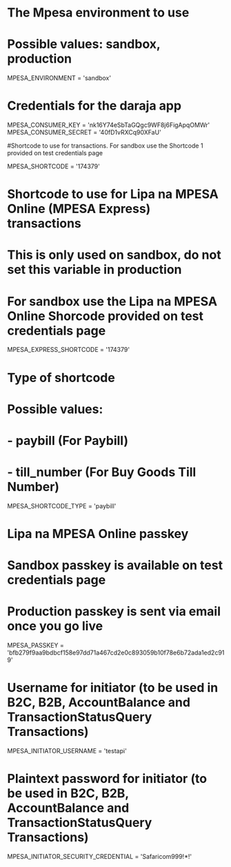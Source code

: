 # The Mpesa environment to use

# Possible values: sandbox, production

MPESA_ENVIRONMENT = 'sandbox'

# Credentials for the daraja app

MPESA_CONSUMER_KEY = 'nk16Y74eSbTaGQgc9WF8j6FigApqOMWr'
MPESA_CONSUMER_SECRET = '40fD1vRXCq90XFaU'

#Shortcode to use for transactions. For sandbox use the Shortcode 1 provided on test credentials page

MPESA_SHORTCODE = '174379'

# Shortcode to use for Lipa na MPESA Online (MPESA Express) transactions

# This is only used on sandbox, do not set this variable in production

# For sandbox use the Lipa na MPESA Online Shorcode provided on test credentials page

MPESA_EXPRESS_SHORTCODE = '174379'

# Type of shortcode

# Possible values:

# - paybill (For Paybill)

# - till_number (For Buy Goods Till Number)

MPESA_SHORTCODE_TYPE = 'paybill'

# Lipa na MPESA Online passkey

# Sandbox passkey is available on test credentials page

# Production passkey is sent via email once you go live

MPESA_PASSKEY = 'bfb279f9aa9bdbcf158e97dd71a467cd2e0c893059b10f78e6b72ada1ed2c919'

# Username for initiator (to be used in B2C, B2B, AccountBalance and TransactionStatusQuery Transactions)

MPESA_INITIATOR_USERNAME = 'testapi'

# Plaintext password for initiator (to be used in B2C, B2B, AccountBalance and TransactionStatusQuery Transactions)

MPESA_INITIATOR_SECURITY_CREDENTIAL = 'Safaricom999!\*!'
